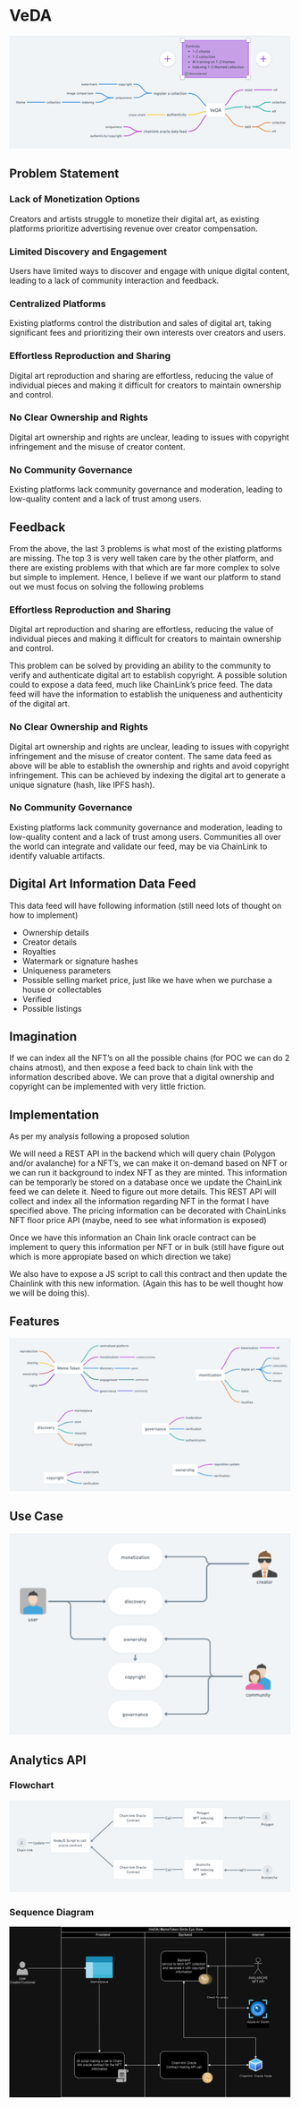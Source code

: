 # VeDA

<p align="center" width="100%">
  <img src="./diagrams/VeDAMindMap.png" alt="site"/>
</p>


## Problem Statement

### Lack of Monetization Options 

Creators and artists struggle to monetize their digital art, as existing platforms prioritize advertising revenue over creator compensation.

### Limited Discovery and Engagement

Users have limited ways to discover and engage with unique digital content, leading to a lack of community interaction and feedback.

### Centralized Platforms

Existing platforms control the distribution and sales of digital art, taking significant fees and prioritizing their own interests over creators and users.

### Effortless Reproduction and Sharing

Digital art reproduction and sharing are effortless, reducing the value of individual pieces and making it difficult for creators to maintain ownership and control.

### No Clear Ownership and Rights

Digital art ownership and rights are unclear, leading to issues with copyright infringement and the misuse of creator content.

### No Community Governance 

Existing platforms lack community governance and moderation, leading to low-quality content and a lack of trust among users.

## Feedback

From the above, the last 3 problems is what most of the existing platforms are missing. The top 3 is very well taken care by the other platform, and there are existing problems with that which are far more complex to solve but simple to implement. Hence, I believe if we want our platform to stand out we must focus on solving the following problems

### Effortless Reproduction and Sharing

Digital art reproduction and sharing are effortless, reducing the value of individual pieces and making it difficult for creators to maintain ownership and control.

This problem can be solved by providing an ability to the community to verify and authenticate digital art to establish copyright. A possible solution could to expose a data feed, much like ChainLink’s price feed. The data feed will have the information to establish the uniqueness and authenticity of the digital art.

### No Clear Ownership and Rights

Digital art ownership and rights are unclear, leading to issues with copyright infringement and the misuse of creator content.
The same data feed as above will be able to establish the ownership and rights and avoid copyright infringement. This can be achieved by indexing the digital art to generate a unique signature (hash, like IPFS hash).

### No Community Governance

Existing platforms lack community governance and moderation, leading to low-quality content and a lack of trust among users.
Communities all over the world can integrate and validate our feed, may be via ChainLink to identify valuable artifacts.

## Digital Art Information Data Feed

This data feed will have following information (still need lots of thought on how to implement)

- Ownership details
- Creator details
- Royalties
- Watermark or signature hashes
- Uniqueness parameters
- Possible selling market price, just like we have when we purchase a house or collectables
- Verified
- Possible listings

## Imagination

If we can index all the NFT’s on all the possible chains (for POC we can do 2 chains atmost), and then expose a feed back to chain link with the information described above. We can prove that a digital ownership and copyright can be implemented with very little friction.

## Implementation

As per my analysis following a proposed solution

We will need a REST API in the backend which will query chain (Polygon and/or avalanche) for a NFT’s, we can make it on-demand based on NFT or we can run it background to index NFT as they are minted. This information can be temporarly be stored on a database once we update the ChainLink feed we can delete it. Need to figure out more details.
This REST API will collect and index all the information regarding NFT in the format I have specified above. The pricing information can be decorated with ChainLinks NFT floor price API (maybe, need to see what information is exposed)

Once we have this information an Chain link oracle contract can be implement to query this information per NFT or in bulk (still have figure out which is more appropiate based on which direction we take)

We also have to expose a JS script to call this contract and then update the Chainlink with this new information. (Again this has to be well thought how we will be doing this).

## Features

<p align="center" width="100%">
  <img src="./diagrams/VeDAFeatureMindMap.png" alt="site"/>
</p>

## Use Case

<p align="center" width="100%">
  <img src="./diagrams/VeDAUseCases.png" alt="site"/>
</p>


## Analytics API

### Flowchart

<p align="center" width="100%">
  <img src="./diagrams/VeDAAnalyticsAPIFlowchart.png" alt="site"/>
</p>

### Sequence Diagram

<p align="center" width="100%">
  <img src="./diagrams/AnalyticsAPISequenceDiagram.png" alt="site"/>
</p>

